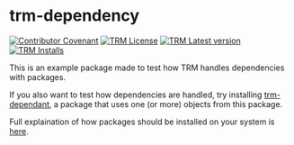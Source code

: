 # trm-dependency

[![Contributor Covenant](https://img.shields.io/badge/Contributor%20Covenant-1.3.0-4baaaa.svg)](https://github.com/RegestaItalia/trm-docs/blob/main/CODE_OF_CONDUCT.md)
[![TRM License](https://img.shields.io/endpoint?url=https://trmregistry.com/public/shieldio/license?package=trm-dependency)](https://trmregistry/#/package/trm-dependency)
[![TRM Latest version](https://img.shields.io/endpoint?url=https://trmregistry.com/public/shieldio/version?package=trm-dependency)](https://trmregistry/#/package/trm-dependency)
[![TRM Installs](https://img.shields.io/endpoint?url=https://trmregistry.com/public/shieldio/downloads?package=trm-dependency)](https://trmregistry/#/package/trm-dependency)

This is an example package made to test how TRM handles dependencies with packages.

If you also want to test how dependencies are handled, try installing [trm-dependant](https://github.com/RegestaItalia/trm-dependant), a package that uses one (or more) objects from this package.

Full explaination of how packages should be installed on your system is [here](https://docs.trmregistry.com/#/client/docs/examples/installHelloWorld).